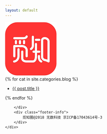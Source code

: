 ```yaml
---
layout: default
---
```


<body>
    <script>
        if (/mobile/i.test(navigator.userAgent) || /android/i.test(navigator.userAgent))
        {
            document.body.classList.add('mobile');
        }
    </script>
  <div class="outer">
        <div class="web-logo">
            <a href="/about.html"><img src="/images/Logo.png"/></a>
        </div>
        <div class="panel panel-default">
            <!-- List group -->
            {% for cat in site.categories.blog %}
                <ul class="list-group">
                    <li class="list-group-item title"><a href="{{ post.url }}" target="_blank">{{ post.title }}</a></li>
                </ul>
            {% endfor %}
            
        </div>
        <div class="footer-info">
            觅知圈@2018 无数科技 京ICP备17043614号-3
        </div>
    </div>
</body>
